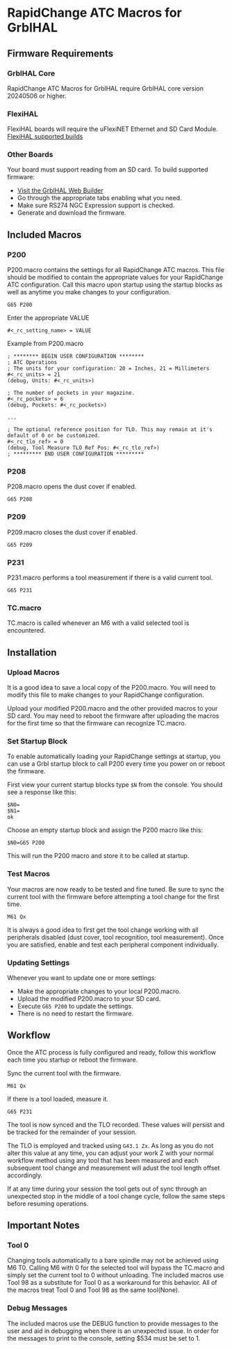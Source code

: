 # RapidChange ATC Macros for GrblHAL

## Firmware Requirements

### GrblHAL Core
RapidChange ATC Macros for GrblHAL require GrblHAL core version 20240506 or higher.

### FlexiHAL
FlexiHAL boards will require the uFlexiNET Ethernet and SD Card Module.
[FlexiHAL supported builds](https://github.com/Expatria-Technologies/STM32F4xx/releases/tag/flexi-hal-v1.0.0.2)

### Other Boards
Your board must support reading from an SD card. To build supported firmware:
- [Visit the GrblHAL Web Builder](http://svn.io-engineering.com:8080/)
- Go through the appropriate tabs enabling what you need.
- Make sure RS274 NGC Expression support is checked.
- Generate and download the firmware.

## Included Macros

### P200
P200.macro contains the settings for all RapidChange ATC macros. This file should be modified to
contain the appropriate values for your RapidChange ATC configuration. Call this macro upon startup using
the startup blocks as well as anytime you make changes to your configuration.
```
G65 P200
```

Enter the appropriate VALUE
```
#<_rc_setting_name> = VALUE
```
Example from P200.macro
```
; ******** BEGIN USER CONFIGURATION ********
; ATC Operations
; The units for your configuration: 20 = Inches, 21 = Millimeters
#<_rc_units> = 21
(debug, Units: #<_rc_units>)

; The number of pockets in your magazine.
#<_rc_pockets> = 6
(debug, Pockets: #<_rc_pockets>)

...

; The optional reference position for TLO. This may remain at it's default of 0 or be customized.
#<_rc_tlo_ref> = 0
(debug, Tool Measure TLO Ref Pos: #<_rc_tlo_ref>)
; ********* END USER CONFIGURATION *********
```

### P208
P208.macro opens the dust cover if enabled.
```
G65 P208
```

### P209
P209.macro closes the dust cover if enabled.
```
G65 P209
```

### P231
P231.macro performs a tool measurement if there is a valid current tool.
```
G65 P231
```

### TC.macro
TC.macro is called whenever an M6 with a valid selected tool is encountered.

## Installation

### Upload Macros
It is a good idea to save a local copy of the P200.macro. You will need to modify this file 
to make changes to your RapidChange configuration.

Upload your modified P200.macro and the other provided macros to your SD card. You may need to reboot 
the firmware after uploading the macros for the first time so that the firmware can recognize TC.macro.

### Set Startup Block
To enable automatically loading your RapidChange settings at startup, you can use a Grbl startup block to call P200 
every time you power on or reboot the firmware.

First view your current startup blocks type `$N` from the console. You should see a response like this:
```
$N0=
$N1=
ok
```
Choose an empty startup block and assign the P200 macro like this:
```
$N0=G65 P200
```
This will run the P200 macro and store it to be called at startup.

### Test Macros
Your macros are now ready to be tested and fine tuned. Be sure to sync the current tool with the firmware before
attempting a tool change for the first time.
```
M61 Qx
```
It is always a good idea to first get the tool change working with all peripherals disabled (dust cover, tool recognition, 
tool measurement). Once you are satisfied, enable and test each peripheral component individually.

### Updating Settings
Whenever you want to update one or more settings:
- Make the appropriate changes to your local P200.macro.
- Upload the modified P200.macro to your SD card.
- Execute `G65 P200` to update the settings.
- There is no need to restart the firmware.

## Workflow
Once the ATC process is fully configured and ready, follow this workflow each time you startup or reboot the firmware.

Sync the current tool with the firmware.
```
M61 Qx
```

If there is a tool loaded, measure it.
```
G65 P231
```

The tool is now synced and the TLO recorded. These values will persist and be tracked for the remainder of your session.

The TLO is employed and tracked using `G43.1 Zx`. As long as you do not alter this value at any time, you can adjust your 
work Z with your normal workflow method using any tool that has been measured and each subsequent tool change and measurement 
will adust the tool length offset accordingly.

If at any time during your session the tool gets out of sync through an unexpected stop
in the middle of a tool change cycle, follow the same steps before resuming operations.

## Important Notes

### Tool 0
Changing tools automatically to a bare spindle may not be achieved using M6 T0. Calling M6 with 0 for the selected
tool will bypass the TC.macro and simply set the current tool to 0 without unloading. The included macros use Tool 98
as a substitute for Tool 0 as a workaround for this behavior. All of the macros treat Tool 0 and Tool 98 as the 
same tool(None).

### Debug Messages
The included macros use the DEBUG function to provide messages to the user and aid in debugging when there is an
unexpected issue. In order for the messages to print to the console, setting $534 must be set to 1.

